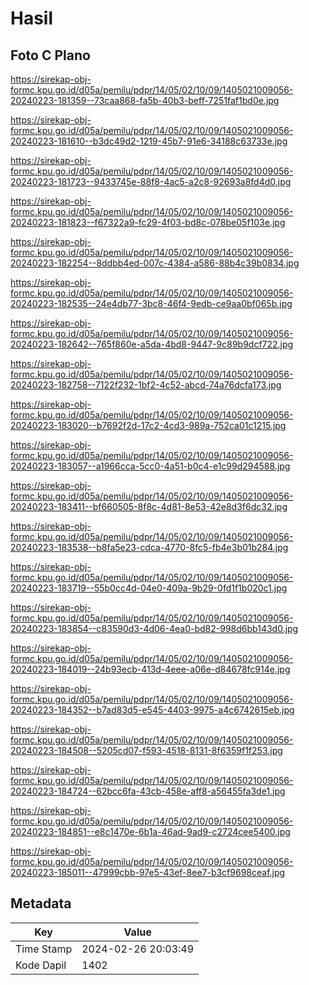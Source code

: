 # Hasil

## Foto C Plano

https://sirekap-obj-formc.kpu.go.id/d05a/pemilu/pdpr/14/05/02/10/09/1405021009056-20240223-181359--73caa868-fa5b-40b3-beff-7251faf1bd0e.jpg

https://sirekap-obj-formc.kpu.go.id/d05a/pemilu/pdpr/14/05/02/10/09/1405021009056-20240223-181610--b3dc49d2-1219-45b7-91e6-34188c63733e.jpg

https://sirekap-obj-formc.kpu.go.id/d05a/pemilu/pdpr/14/05/02/10/09/1405021009056-20240223-181723--9433745e-88f8-4ac5-a2c8-92693a8fd4d0.jpg

https://sirekap-obj-formc.kpu.go.id/d05a/pemilu/pdpr/14/05/02/10/09/1405021009056-20240223-181823--f67322a9-fc29-4f03-bd8c-078be05f103e.jpg

https://sirekap-obj-formc.kpu.go.id/d05a/pemilu/pdpr/14/05/02/10/09/1405021009056-20240223-182254--8ddbb4ed-007c-4384-a586-88b4c39b0834.jpg

https://sirekap-obj-formc.kpu.go.id/d05a/pemilu/pdpr/14/05/02/10/09/1405021009056-20240223-182535--24e4db77-3bc8-46f4-9edb-ce9aa0bf065b.jpg

https://sirekap-obj-formc.kpu.go.id/d05a/pemilu/pdpr/14/05/02/10/09/1405021009056-20240223-182642--765f860e-a5da-4bd8-9447-9c89b9dcf722.jpg

https://sirekap-obj-formc.kpu.go.id/d05a/pemilu/pdpr/14/05/02/10/09/1405021009056-20240223-182758--7122f232-1bf2-4c52-abcd-74a76dcfa173.jpg

https://sirekap-obj-formc.kpu.go.id/d05a/pemilu/pdpr/14/05/02/10/09/1405021009056-20240223-183020--b7692f2d-17c2-4cd3-989a-752ca01c1215.jpg

https://sirekap-obj-formc.kpu.go.id/d05a/pemilu/pdpr/14/05/02/10/09/1405021009056-20240223-183057--a1966cca-5cc0-4a51-b0c4-e1c99d294588.jpg

https://sirekap-obj-formc.kpu.go.id/d05a/pemilu/pdpr/14/05/02/10/09/1405021009056-20240223-183411--bf660505-8f8c-4d81-8e53-42e8d3f6dc32.jpg

https://sirekap-obj-formc.kpu.go.id/d05a/pemilu/pdpr/14/05/02/10/09/1405021009056-20240223-183538--b8fa5e23-cdca-4770-8fc5-fb4e3b01b284.jpg

https://sirekap-obj-formc.kpu.go.id/d05a/pemilu/pdpr/14/05/02/10/09/1405021009056-20240223-183719--55b0cc4d-04e0-409a-9b29-0fd1f1b020c1.jpg

https://sirekap-obj-formc.kpu.go.id/d05a/pemilu/pdpr/14/05/02/10/09/1405021009056-20240223-183854--c83590d3-4d06-4ea0-bd82-998d6bb143d0.jpg

https://sirekap-obj-formc.kpu.go.id/d05a/pemilu/pdpr/14/05/02/10/09/1405021009056-20240223-184019--24b93ecb-413d-4eee-a06e-d84678fc914e.jpg

https://sirekap-obj-formc.kpu.go.id/d05a/pemilu/pdpr/14/05/02/10/09/1405021009056-20240223-184352--b7ad83d5-e545-4403-9975-a4c6742615eb.jpg

https://sirekap-obj-formc.kpu.go.id/d05a/pemilu/pdpr/14/05/02/10/09/1405021009056-20240223-184508--5205cd07-f593-4518-8131-8f6359f1f253.jpg

https://sirekap-obj-formc.kpu.go.id/d05a/pemilu/pdpr/14/05/02/10/09/1405021009056-20240223-184724--62bcc6fa-43cb-458e-aff8-a56455fa3de1.jpg

https://sirekap-obj-formc.kpu.go.id/d05a/pemilu/pdpr/14/05/02/10/09/1405021009056-20240223-184851--e8c1470e-6b1a-46ad-9ad9-c2724cee5400.jpg

https://sirekap-obj-formc.kpu.go.id/d05a/pemilu/pdpr/14/05/02/10/09/1405021009056-20240223-185011--47999cbb-97e5-43ef-8ee7-b3cf9698ceaf.jpg


## Metadata

| Key        | Value               |
| ---------- | ------------------- |
| Time Stamp | 2024-02-26 20:03:49 |
| Kode Dapil | 1402                |



